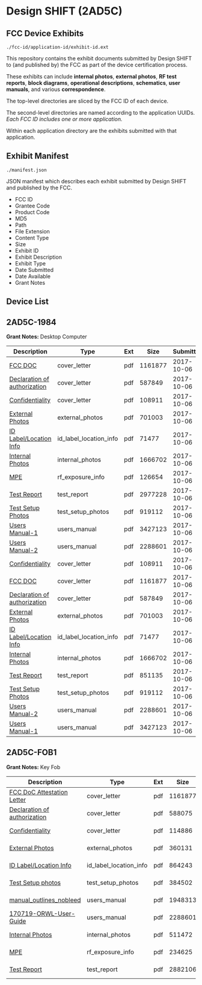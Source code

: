 # Design SHIFT (2AD5C)
## FCC Device Exhibits

```
./fcc-id/application-id/exhibit-id.ext
```

This repository contains the exhibit documents submitted by Design SHIFT to (and published by) the FCC as part of the device certification process.

These exhibits can include **internal photos**, **external photos**, **RF test reports**, **block diagrams**, **operational descriptions**, **schematics**, **user manuals**, and various **correspondence**.

The top-level directories are sliced by the FCC ID of each device.

The second-level directories are named according to the application UUIDs. *Each FCC ID includes one or more application.*

Within each application directory are the exhibits submitted with that application. 

## Exhibit Manifest

```
./manifest.json
```

JSON manifest which describes each exhibit submitted by Design SHIFT and published by the FCC.

- FCC ID
- Grantee Code
- Product Code
- MD5
- Path
- File Extension
- Content Type
- Size
- Exhibit ID
- Exhibit Description
- Exhibit Type
- Date Submitted
- Date Available
- Grant Notes

## Device List
## 2AD5C-1984
**Grant Notes:** Desktop Computer

| Description | Type | Ext | Size | Submitted | Available |
| ----------- | ---- | --- | ---- | --------- | --------- |
| [FCC DOC](2AD5C-1984/6067cb3d4db0dc353e98e3c98dcffb14/3594344.pdf) | cover_letter | pdf | 1161877 | 2017-10-06 | 2017-10-12 |
| [Declaration of authorization](2AD5C-1984/6067cb3d4db0dc353e98e3c98dcffb14/3594590.pdf) | cover_letter | pdf | 587849 | 2017-10-06 | 2017-10-12 |
| [Confidentiality](2AD5C-1984/6067cb3d4db0dc353e98e3c98dcffb14/3594300.pdf) | cover_letter | pdf | 108911 | 2017-10-06 | 2017-10-12 |
| [External Photos](2AD5C-1984/6067cb3d4db0dc353e98e3c98dcffb14/3594343.pdf) | external_photos | pdf | 701003 | 2017-10-06 | 2018-04-05 |
| [ID Label/Location Info](2AD5C-1984/6067cb3d4db0dc353e98e3c98dcffb14/3594438.pdf) | id_label_location_info | pdf | 71477 | 2017-10-06 | 2017-10-12 |
| [Internal Photos](2AD5C-1984/6067cb3d4db0dc353e98e3c98dcffb14/3594372.pdf) | internal_photos | pdf | 1666702 | 2017-10-06 | 2018-04-05 |
| [MPE](2AD5C-1984/6067cb3d4db0dc353e98e3c98dcffb14/3594404.pdf) | rf_exposure_info | pdf | 126654 | 2017-10-06 | 2017-10-12 |
| [Test Report](2AD5C-1984/6067cb3d4db0dc353e98e3c98dcffb14/3594592.pdf) | test_report | pdf | 2977228 | 2017-10-06 | 2017-10-12 |
| [Test Setup Photos](2AD5C-1984/6067cb3d4db0dc353e98e3c98dcffb14/3594406.pdf) | test_setup_photos | pdf | 919112 | 2017-10-06 | 2018-04-05 |
| [Users Manual-1](2AD5C-1984/6067cb3d4db0dc353e98e3c98dcffb14/3594288.pdf) | users_manual | pdf | 3427123 | 2017-10-06 | 2018-04-05 |
| [Users Manual-2](2AD5C-1984/6067cb3d4db0dc353e98e3c98dcffb14/3594326.pdf) | users_manual | pdf | 2288601 | 2017-10-06 | 2018-04-05 |
| [Confidentiality](2AD5C-1984/2a697e7240293c06f95863eb435461e0/3594300.pdf) | cover_letter | pdf | 108911 | 2017-10-06 | 2017-10-12 |
| [FCC DOC](2AD5C-1984/2a697e7240293c06f95863eb435461e0/3594344.pdf) | cover_letter | pdf | 1161877 | 2017-10-06 | 2017-10-12 |
| [Declaration of authorization](2AD5C-1984/2a697e7240293c06f95863eb435461e0/3594590.pdf) | cover_letter | pdf | 587849 | 2017-10-06 | 2017-10-12 |
| [External Photos](2AD5C-1984/2a697e7240293c06f95863eb435461e0/3594343.pdf) | external_photos | pdf | 701003 | 2017-10-06 | 2018-04-05 |
| [ID Label/Location Info](2AD5C-1984/2a697e7240293c06f95863eb435461e0/3594438.pdf) | id_label_location_info | pdf | 71477 | 2017-10-06 | 2017-10-12 |
| [Internal Photos](2AD5C-1984/2a697e7240293c06f95863eb435461e0/3594372.pdf) | internal_photos | pdf | 1666702 | 2017-10-06 | 2018-04-05 |
| [Test Report](2AD5C-1984/2a697e7240293c06f95863eb435461e0/3594594.pdf) | test_report | pdf | 851135 | 2017-10-06 | 2017-10-12 |
| [Test Setup Photos](2AD5C-1984/2a697e7240293c06f95863eb435461e0/3594406.pdf) | test_setup_photos | pdf | 919112 | 2017-10-06 | 2018-04-05 |
| [Users Manual-2](2AD5C-1984/2a697e7240293c06f95863eb435461e0/3594326.pdf) | users_manual | pdf | 2288601 | 2017-10-06 | 2018-04-05 |
| [Users Manual-1](2AD5C-1984/2a697e7240293c06f95863eb435461e0/3594288.pdf) | users_manual | pdf | 3427123 | 2017-10-06 | 2018-04-05 |
## 2AD5C-FOB1
**Grant Notes:** Key Fob

| Description | Type | Ext | Size | Submitted | Available |
| ----------- | ---- | --- | ---- | --------- | --------- |
| [FCC DoC Attestation Letter](2AD5C-FOB1/a17f17219d8ef83ee90099b378ccc1ea/3594344.pdf) | cover_letter | pdf | 1161877 | 2017-10-06 | 2017-10-11 |
| [Declaration of authorization](2AD5C-FOB1/a17f17219d8ef83ee90099b378ccc1ea/3594480.pdf) | cover_letter | pdf | 588075 | 2017-10-06 | 2017-10-11 |
| [Confidentiality](2AD5C-FOB1/a17f17219d8ef83ee90099b378ccc1ea/3594481.pdf) | cover_letter | pdf | 114886 | 2017-10-06 | 2017-10-11 |
| [External Photos](2AD5C-FOB1/a17f17219d8ef83ee90099b378ccc1ea/3594563.pdf) | external_photos | pdf | 360131 | 2017-10-06 | 2018-04-05 |
| [ID Label/Location Info](2AD5C-FOB1/a17f17219d8ef83ee90099b378ccc1ea/3594361.pdf) | id_label_location_info | pdf | 864243 | 2017-10-06 | 2017-10-11 |
| [Test Setup photos](2AD5C-FOB1/a17f17219d8ef83ee90099b378ccc1ea/3594411.pdf) | test_setup_photos | pdf | 384502 | 2017-10-06 | 2018-04-05 |
| [manual_outlines_nobleed](2AD5C-FOB1/a17f17219d8ef83ee90099b378ccc1ea/3594535.pdf) | users_manual | pdf | 1948313 | 2017-10-06 | 2018-04-05 |
| [170719-ORWL-User-Guide](2AD5C-FOB1/a17f17219d8ef83ee90099b378ccc1ea/3594326.pdf) | users_manual | pdf | 2288601 | 2017-10-06 | 2018-04-05 |
| [Internal Photos](2AD5C-FOB1/a17f17219d8ef83ee90099b378ccc1ea/3594395.pdf) | internal_photos | pdf | 511472 | 2017-10-06 | 2018-04-05 |
| [MPE](2AD5C-FOB1/a17f17219d8ef83ee90099b378ccc1ea/3594483.pdf) | rf_exposure_info | pdf | 234625 | 2017-10-06 | 2017-10-11 |
| [Test Report](2AD5C-FOB1/a17f17219d8ef83ee90099b378ccc1ea/3594482.pdf) | test_report | pdf | 2882106 | 2017-10-06 | 2017-10-11 |
